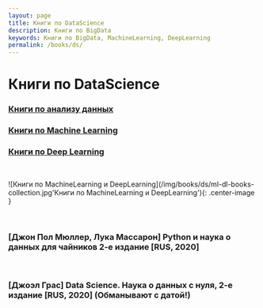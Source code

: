 ```yaml
---
layout: page
title: Книги по DataScience
description: Книги по BigData
keywords: Книги по BigData, MachineLearning, DeepLearning
permalink: /books/ds/
---
```


# Книги по DataScience

### [Книги по анализу данных](/books/ds/da/)

### [Книги по Machine Learning](/books/ds/ml/)

### [Книги по Deep Learning](/books/ds/dl/)

<br/>

![Книги по MachineLearning и DeepLearning](/img/books/ds/ml-dl-books-collection.jpg'Книги по MachineLearning и DeepLearning'){: .center-image }

<br/>

### [Джон Пол Мюллер, Лука Массарон] Python и наука о данных для чайников 2-е издание [RUS, 2020]

<br/>

### [Джоэл Грас] Data Science. Наука о данных с нуля, 2-е издание [RUS, 2020] (Обманывают с датой!)
